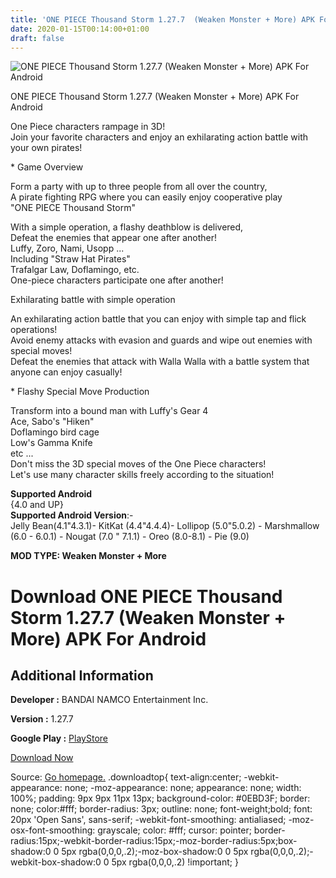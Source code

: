 ```yaml
---
title: 'ONE PIECE Thousand Storm 1.27.7  (Weaken Monster + More) APK For Android'
date: 2020-01-15T00:14:00+01:00
draft: false
---
```


![ONE PIECE Thousand Storm 1.27.7  (Weaken Monster + More) APK For Android](https://i0.wp.com/apkhome.net/wp-content/uploads/2020/01/ONE-PIECE-Thousand-Storm-1.27.7--Weaken-Monster-More.png "ONE PIECE Thousand Storm 1.27.7  (Weaken Monster + More) APK For Android")

  

ONE PIECE Thousand Storm 1.27.7  (Weaken Monster + More) APK For Android

One Piece characters rampage in 3D!  
Join your favorite characters and enjoy an exhilarating action battle with your own pirates!

\* Game Overview

Form a party with up to three people from all over the country,  
A pirate fighting RPG where you can easily enjoy cooperative play  
"ONE PIECE Thousand Storm"

With a simple operation, a flashy deathblow is delivered,  
Defeat the enemies that appear one after another!  
Luffy, Zoro, Nami, Usopp ...  
Including "Straw Hat Pirates"  
Trafalgar Law, Doflamingo, etc.  
One-piece characters participate one after another!

Exhilarating battle with simple operation

An exhilarating action battle that you can enjoy with simple tap and flick operations!  
Avoid enemy attacks with evasion and guards and wipe out enemies with special moves!  
Defeat the enemies that attack with Walla Walla with a battle system that anyone can enjoy casually!

\* Flashy Special Move Production

Transform into a bound man with Luffy's Gear 4  
Ace, Sabo's "Hiken"  
Doflamingo bird cage  
Low's Gamma Knife  
etc ...  
Don't miss the 3D special moves of the One Piece characters!  
Let's use many character skills freely according to the situation!

**Supported Android**  
{4.0 and UP}  
**Supported Android Version**:-  
Jelly Bean(4.1"4.3.1)- KitKat (4.4"4.4.4)- Lollipop (5.0"5.0.2) - Marshmallow (6.0 - 6.0.1) - Nougat (7.0 " 7.1.1) - Oreo (8.0-8.1) - Pie (9.0)

**MOD TYPE: Weaken Monster + More**

Download ONE PIECE Thousand Storm 1.27.7  (Weaken Monster + More) APK For Android
=====================================================================================

Additional Information
----------------------

**Developer :** BANDAI NAMCO Entertainment Inc.

**Version :** 1.27.7

**Google Play :** [PlayStore](https://play.google.com/store/apps/details?id=com.bandainamcoent.opts)

  

[Download Now](https://store4app.co/post/one-piece-thousand-storm-1-27-7-od-weaken-monster-more-apk-for-android_1579024111)

  
Source: [Go homepage.](https://store4app.co/post/one-piece-thousand-storm-1-27-7-od-weaken-monster-more-apk-for-android_1579024111) .downloadtop{ text-align:center; -webkit-appearance: none; -moz-appearance: none; appearance: none; width: 100%; padding: 9px 9px 11px 13px; background-color: #0EBD3F; border: none; color:#fff; border-radius: 3px; outline: none; font-weight;bold; font: 20px 'Open Sans', sans-serif; -webkit-font-smoothing: antialiased; -moz-osx-font-smoothing: grayscale; color: #fff; cursor: pointer; border-radius:15px;-webkit-border-radius:15px;-moz-border-radius:5px;box-shadow:0 0 5px rgba(0,0,0,.2);-moz-box-shadow:0 0 5px rgba(0,0,0,.2);-webkit-box-shadow:0 0 5px rgba(0,0,0,.2) !important; }